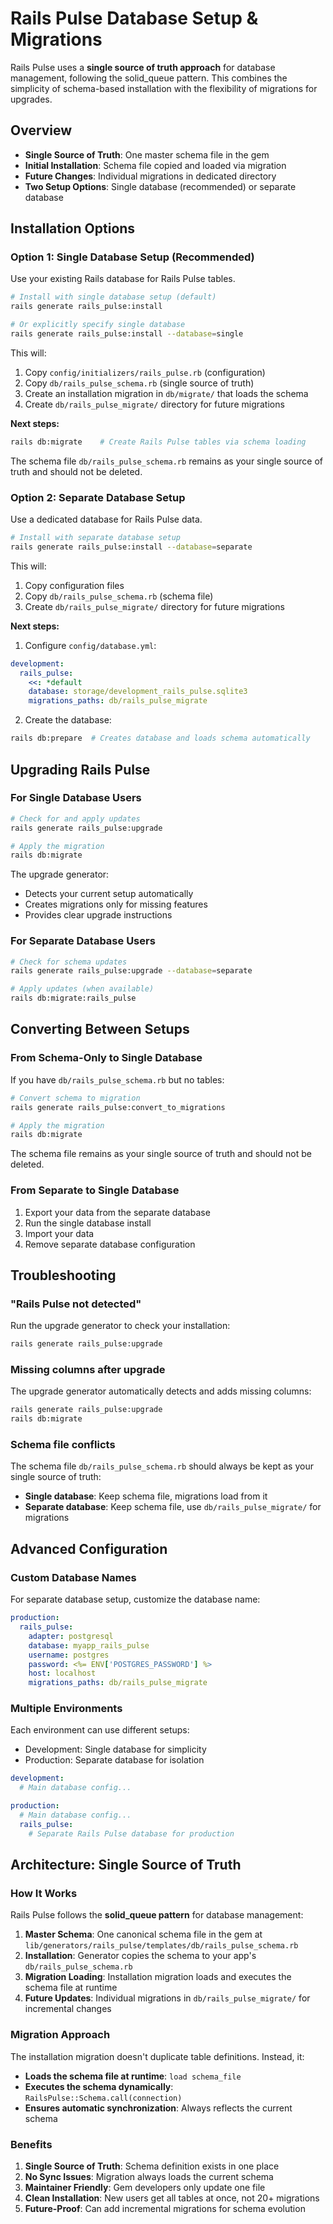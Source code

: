# Rails Pulse Database Setup & Migrations

Rails Pulse uses a **single source of truth approach** for database management, following the solid_queue pattern. This combines the simplicity of schema-based installation with the flexibility of migrations for upgrades.

## Overview

- **Single Source of Truth**: One master schema file in the gem
- **Initial Installation**: Schema file copied and loaded via migration
- **Future Changes**: Individual migrations in dedicated directory
- **Two Setup Options**: Single database (recommended) or separate database

## Installation Options

### Option 1: Single Database Setup (Recommended)

Use your existing Rails database for Rails Pulse tables.

```bash
# Install with single database setup (default)
rails generate rails_pulse:install

# Or explicitly specify single database
rails generate rails_pulse:install --database=single
```

This will:
1. Copy `config/initializers/rails_pulse.rb` (configuration)
2. Copy `db/rails_pulse_schema.rb` (single source of truth)
3. Create an installation migration in `db/migrate/` that loads the schema
4. Create `db/rails_pulse_migrate/` directory for future migrations

**Next steps:**
```bash
rails db:migrate    # Create Rails Pulse tables via schema loading
```

The schema file `db/rails_pulse_schema.rb` remains as your single source of truth and should not be deleted.

### Option 2: Separate Database Setup

Use a dedicated database for Rails Pulse data.

```bash
# Install with separate database setup
rails generate rails_pulse:install --database=separate
```

This will:
1. Copy configuration files
2. Copy `db/rails_pulse_schema.rb` (schema file)
3. Create `db/rails_pulse_migrate/` directory for future migrations

**Next steps:**
1. Configure `config/database.yml`:
```yaml
development:
  rails_pulse:
    <<: *default
    database: storage/development_rails_pulse.sqlite3
    migrations_paths: db/rails_pulse_migrate
```

2. Create the database:
```bash
rails db:prepare  # Creates database and loads schema automatically
```

## Upgrading Rails Pulse

### For Single Database Users

```bash
# Check for and apply updates
rails generate rails_pulse:upgrade

# Apply the migration
rails db:migrate
```

The upgrade generator:
- Detects your current setup automatically
- Creates migrations only for missing features
- Provides clear upgrade instructions

### For Separate Database Users

```bash
# Check for schema updates
rails generate rails_pulse:upgrade --database=separate

# Apply updates (when available)
rails db:migrate:rails_pulse
```

## Converting Between Setups

### From Schema-Only to Single Database

If you have `db/rails_pulse_schema.rb` but no tables:

```bash
# Convert schema to migration
rails generate rails_pulse:convert_to_migrations

# Apply the migration
rails db:migrate
```

The schema file remains as your single source of truth and should not be deleted.

### From Separate to Single Database

1. Export your data from the separate database
2. Run the single database install
3. Import your data
4. Remove separate database configuration

## Troubleshooting

### "Rails Pulse not detected"

Run the upgrade generator to check your installation:
```bash
rails generate rails_pulse:upgrade
```

### Missing columns after upgrade

The upgrade generator automatically detects and adds missing columns:
```bash
rails generate rails_pulse:upgrade
rails db:migrate
```

### Schema file conflicts

The schema file `db/rails_pulse_schema.rb` should always be kept as your single source of truth:
- **Single database**: Keep schema file, migrations load from it
- **Separate database**: Keep schema file, use `db/rails_pulse_migrate/` for migrations

## Advanced Configuration

### Custom Database Names

For separate database setup, customize the database name:

```yaml
production:
  rails_pulse:
    adapter: postgresql
    database: myapp_rails_pulse
    username: postgres
    password: <%= ENV['POSTGRES_PASSWORD'] %>
    host: localhost
    migrations_paths: db/rails_pulse_migrate
```

### Multiple Environments

Each environment can use different setups:
- Development: Single database for simplicity
- Production: Separate database for isolation

```yaml
development:
  # Main database config...

production:
  # Main database config...
  rails_pulse:
    # Separate Rails Pulse database for production
```


## Architecture: Single Source of Truth

### How It Works

Rails Pulse follows the **solid_queue pattern** for database management:

1. **Master Schema**: One canonical schema file in the gem at `lib/generators/rails_pulse/templates/db/rails_pulse_schema.rb`
2. **Installation**: Generator copies the schema to your app's `db/rails_pulse_schema.rb`
3. **Migration Loading**: Installation migration loads and executes the schema file at runtime
4. **Future Updates**: Individual migrations in `db/rails_pulse_migrate/` for incremental changes

### Migration Approach

The installation migration doesn't duplicate table definitions. Instead, it:
- **Loads the schema file at runtime**: `load schema_file`
- **Executes the schema dynamically**: `RailsPulse::Schema.call(connection)`
- **Ensures automatic synchronization**: Always reflects the current schema

### Benefits

1. **Single Source of Truth**: Schema definition exists in one place
2. **No Sync Issues**: Migration always loads the current schema
3. **Maintainer Friendly**: Gem developers only update one file
4. **Clean Installation**: New users get all tables at once, not 20+ migrations
5. **Future-Proof**: Can add incremental migrations for schema evolution

